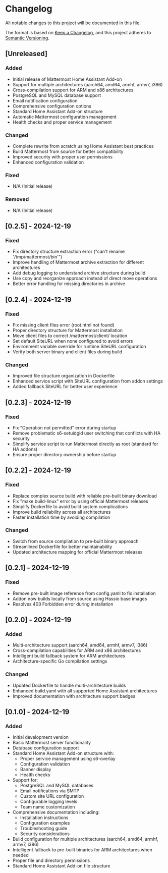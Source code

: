 # Changelog

All notable changes to this project will be documented in this file.

The format is based on [Keep a Changelog](https://keepachangelog.com/en/1.0.0/),
and this project adheres to [Semantic Versioning](https://semver.org/spec/v2.0.0.html).

## [Unreleased]

### Added
- Initial release of Mattermost Home Assistant Add-on
- Support for multiple architectures (aarch64, amd64, armhf, armv7, i386)
- Cross-compilation support for ARM and x86 architectures
- PostgreSQL and MySQL database support
- Email notification configuration
- Comprehensive configuration options
- Standard Home Assistant Add-on structure
- Automatic Mattermost configuration management
- Health checks and proper service management

### Changed
- Complete rewrite from scratch using Home Assistant best practices
- Build Mattermost from source for better compatibility
- Improved security with proper user permissions
- Enhanced configuration validation

### Fixed
- N/A (Initial release)

### Removed
- N/A (Initial release)

## [0.2.5] - 2024-12-19

### Fixed
- Fix directory structure extraction error ("can't rename '/tmp/mattermost/bin'")
- Improve handling of Mattermost archive extraction for different architectures
- Add debug logging to understand archive structure during build
- Use copy and reorganize approach instead of direct move operations
- Better error handling for missing directories in archive

## [0.2.4] - 2024-12-19

### Fixed
- Fix missing client files error (root.html not found)
- Proper directory structure for Mattermost installation
- Move client files to correct /mattermost/client/ location
- Set default SiteURL when none configured to avoid errors
- Environment variable override for runtime SiteURL configuration
- Verify both server binary and client files during build

### Changed
- Improved file structure organization in Dockerfile
- Enhanced service script with SiteURL configuration from addon settings
- Added fallback SiteURL for better user experience

## [0.2.3] - 2024-12-19

### Fixed
- Fix "Operation not permitted" error during startup
- Remove problematic s6-setuidgid user switching that conflicts with HA security
- Simplify service script to run Mattermost directly as root (standard for HA addons)
- Ensure proper directory ownership before startup

## [0.2.2] - 2024-12-19

### Fixed
- Replace complex source build with reliable pre-built binary download
- Fix "make build-linux" error by using official Mattermost releases
- Simplify Dockerfile to avoid build system complications
- Improve build reliability across all architectures
- Faster installation time by avoiding compilation

### Changed
- Switch from source compilation to pre-built binary approach
- Streamlined Dockerfile for better maintainability
- Updated architecture mapping for official Mattermost releases

## [0.2.1] - 2024-12-19

### Fixed
- Remove pre-built image reference from config.yaml to fix installation
- Addon now builds locally from source using Hassio base images
- Resolves 403 Forbidden error during installation

## [0.2.0] - 2024-12-19

### Added
- Multi-architecture support (aarch64, amd64, armhf, armv7, i386)
- Cross-compilation capabilities for ARM and x86 architectures
- Intelligent build fallback system for ARM architectures
- Architecture-specific Go compilation settings

### Changed
- Updated Dockerfile to handle multi-architecture builds
- Enhanced build.yaml with all supported Home Assistant architectures
- Improved documentation with architecture support badges

## [0.1.0] - 2024-12-19

### Added
- Initial development version
- Basic Mattermost server functionality
- Database configuration support
- Standard Home Assistant Add-on structure with:
  - Proper service management using s6-overlay
  - Configuration validation
  - Banner display
  - Health checks
- Support for:
  - PostgreSQL and MySQL databases
  - Email notifications via SMTP
  - Custom site URL configuration
  - Configurable logging levels
  - Team name customization
- Comprehensive documentation including:
  - Installation instructions
  - Configuration examples
  - Troubleshooting guide
  - Security considerations
- Build configuration for multiple architectures (aarch64, amd64, armhf, armv7, i386)
- Intelligent fallback to pre-built binaries for ARM architectures when needed
- Proper file and directory permissions
- Standard Home Assistant Add-on file structure
